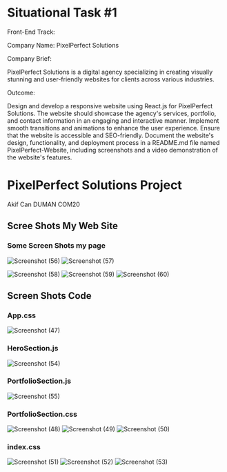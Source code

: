 # Situational Task #1
Front-End Track:

Company Name: PixelPerfect Solutions

Company Brief:

PixelPerfect Solutions is a digital agency specializing in creating visually stunning and user-friendly websites for clients across various industries.

Outcome:

Design and develop a responsive website using React.js for PixelPerfect Solutions. The website should showcase the agency's services, portfolio, and contact information in an engaging and interactive manner. Implement smooth transitions and animations to enhance the user experience. Ensure that the website is accessible and SEO-friendly. Document the website's design, functionality, and deployment process in a README.md file named PixelPerfect-Website, including screenshots and a video demonstration of the website's features.

# PixelPerfect Solutions Project 

Akif Can DUMAN
COM20

## Scree Shots My Web Site
### Some Screen Shots my page

![Screenshot (56)](https://github.com/AkifCan38/PixelPerfect-Solutions/assets/148538864/303ef722-71fb-499b-ad94-04dab54afd59)
![Screenshot (57)](https://github.com/AkifCan38/PixelPerfect-Solutions/assets/148538864/6e170b13-518f-4124-8ed3-799844c10b7d)

![Screenshot (58)](https://github.com/AkifCan38/PixelPerfect-Solutions/assets/148538864/4c1ae847-b3a5-4cb6-944c-b47bdf636113)
![Screenshot (59)](https://github.com/AkifCan38/PixelPerfect-Solutions/assets/148538864/eddbb60d-8927-4b3a-873a-1cd1cb6dbd91)
![Screenshot (60)](https://github.com/AkifCan38/PixelPerfect-Solutions/assets/148538864/47eeb783-0247-4c5f-a35f-d56b38aae4a3)

## Screen Shots Code

### App.css
![Screenshot (47)](https://github.com/AkifCan38/PixelPerfect-Solutions/assets/148538864/47037f79-0283-4631-be36-853f1c85e41d)
### HeroSection.js
![Screenshot (54)](https://github.com/AkifCan38/PixelPerfect-Solutions/assets/148538864/f65c2f67-df97-4dc7-ac42-1d37e637cc34)
### PortfolioSection.js
![Screenshot (55)](https://github.com/AkifCan38/PixelPerfect-Solutions/assets/148538864/e325c671-652f-4107-86c0-650107adbd77)
### PortfolioSection.css
![Screenshot (48)](https://github.com/AkifCan38/PixelPerfect-Solutions/assets/148538864/d944906c-b086-40c9-b317-15f7fcc233b7)
![Screenshot (49)](https://github.com/AkifCan38/PixelPerfect-Solutions/assets/148538864/c7133a95-c295-4ae4-894b-6ab34b32c300)
![Screenshot (50)](https://github.com/AkifCan38/PixelPerfect-Solutions/assets/148538864/307a9a2f-c0de-4f58-afe2-63d157fa9034)
### index.css
![Screenshot (51)](https://github.com/AkifCan38/PixelPerfect-Solutions/assets/148538864/85fa6b41-6817-4fab-828a-a01decda42a0)
![Screenshot (52)](https://github.com/AkifCan38/PixelPerfect-Solutions/assets/148538864/0914f8e2-5d9c-4907-9057-90c7e6cd89a4)
![Screenshot (53)](https://github.com/AkifCan38/PixelPerfect-Solutions/assets/148538864/00773646-a435-4ff8-9aa6-afcfac2939fd)
